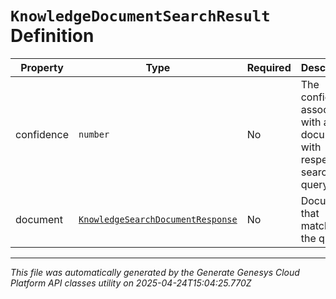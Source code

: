 # `KnowledgeDocumentSearchResult` Definition

| Property | Type | Required | Description |
|----------|------|----------|-------------|
| confidence | `number` | No | The confidence associated with a document with respect to a search query. |
| document | [`KnowledgeSearchDocumentResponse`](knowledgesearchdocumentresponse-definition.md) | No | Document that matched the query. |

---

*This file was automatically generated by the Generate Genesys Cloud Platform API classes utility on 2025-04-24T15:04:25.770Z*